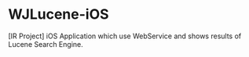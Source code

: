 # WJLucene-iOS
[IR Project] iOS Application which use WebService and shows results of Lucene Search Engine. 
